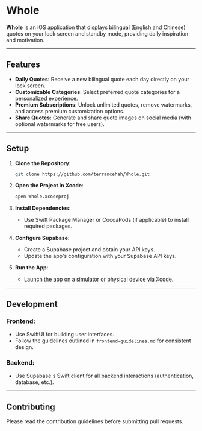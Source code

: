 # Whole

**Whole** is an iOS application that displays bilingual (English and Chinese) quotes on your lock screen and standby mode, providing daily inspiration and motivation.

---

## Features
- **Daily Quotes**: Receive a new bilingual quote each day directly on your lock screen.
- **Customizable Categories**: Select preferred quote categories for a personalized experience.
- **Premium Subscriptions**: Unlock unlimited quotes, remove watermarks, and access premium customization options.
- **Share Quotes**: Generate and share quote images on social media (with optional watermarks for free users).

---

## Setup

1. **Clone the Repository**:
   ```bash
   git clone https://github.com/terrancehah/Whole.git
   ```

2. **Open the Project in Xcode**:
   ```bash
   open Whole.xcodeproj
   ```

3. **Install Dependencies**:
   - Use Swift Package Manager or CocoaPods (if applicable) to install required packages.

4. **Configure Supabase**:
   - Create a Supabase project and obtain your API keys.
   - Update the app's configuration with your Supabase API keys.

5. **Run the App**:
   - Launch the app on a simulator or physical device via Xcode.

---

## Development

### Frontend:
- Use SwiftUI for building user interfaces.
- Follow the guidelines outlined in `frontend-guidelines.md` for consistent design.

### Backend:
- Use Supabase's Swift client for all backend interactions (authentication, database, etc.).

---

## Contributing
Please read the contribution guidelines before submitting pull requests.